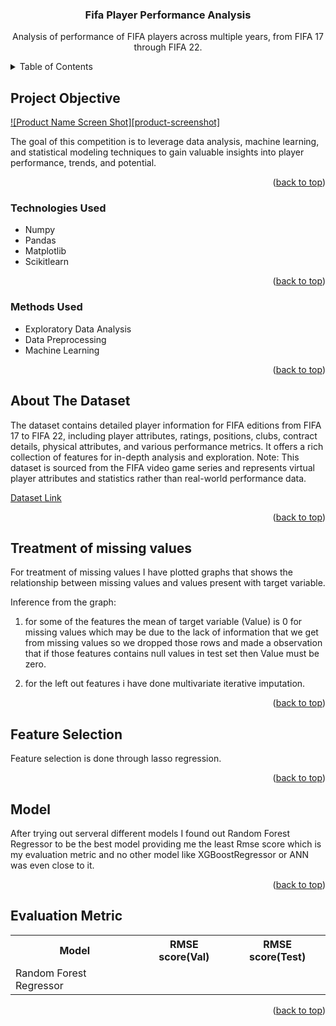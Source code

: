 <div align = "center">
  <h3 align="center">Fifa Player Performance Analysis</h3>
  <p align="center">
    Analysis of performance of FIFA players across multiple years, from FIFA 17 through FIFA 22.
    <br />
</div>

<!-- TABLE OF CONTENTS -->
<details>
  <summary>Table of Contents</summary>
  <ol>
    <li>
      <a href="#Project Objective">Project Objective</a>
      <ul>
        <li><a href="#built-with">Technologies Used</a></li>
      </ul>
      <ul>
        <li><a href="#built-with">methods Used</a></li>
      </ul>
    </li>
    <li><a href="#About dataset">About the dataset</a></li>
    <li><a href="#Missing values">Treatment of missing values</a></li>
    <li><a href="#Encoding categorical variables">Encoding of Categorical Variables</a></li>
    <li><a href="#Feature Selection">Feature Selection</a></li>
    <li><a href="#Model Used">Model</a></li>
    <li><a href="#Evaluation Metric">Evaluation Metric</a></li>
  </ol>
</details>

<!-- Project Objective -->
## Project Objective

[![Product Name Screen Shot][product-screenshot]](https://example.com)

The goal of this competition is to leverage data analysis, machine learning, and statistical modeling techniques to gain valuable insights into player performance, trends, and potential.

<p align="right">(<a href="#readme-top">back to top</a>)</p>

### Technologies Used

* Numpy
* Pandas
* Matplotlib
* Scikitlearn

<p align="right">(<a href="#readme-top">back to top</a>)</p>

### Methods Used

* Exploratory Data Analysis
* Data Preprocessing
* Machine Learning

<p align="right">(<a href="#readme-top">back to top</a>)</p>

<!-- ABOUT THE Dataset-->
## About The Dataset

The dataset contains detailed player information for FIFA editions from FIFA 17 to FIFA 22, including player attributes, ratings, positions, clubs, contract details, physical attributes, and various performance metrics. It offers a rich collection of features for in-depth analysis and exploration.
Note: This dataset is sourced from the FIFA video game series and represents virtual player attributes and statistics rather than real-world performance data.

[Dataset Link](https://www.kaggle.com/competitions/mltiverse-join-comp/data)

<p align="right">(<a href="#readme-top">back to top</a>)</p>

<!-- Missing values-->
## Treatment of missing values

For treatment of missing values I have plotted graphs that shows the relationship between missing values and values present with target variable.

Inference from the graph:
1. for some of the features the mean of target variable (Value) is 0 for missing values which may be due to the lack of information that we get from missing values so we dropped those rows and made a observation that if those features contains null values in test set then Value must be zero.
  
2. for the left out features i have done multivariate iterative imputation.

<p align="right">(<a href="#readme-top">back to top</a>)</p>


## Feature Selection

Feature selection is done through lasso regression.

<p align="right">(<a href="#readme-top">back to top</a>)</p>


## Model

After trying out serveral different models I found out Random Forest Regressor to be the best model providing me the least Rmse score which is my evaluation metric and no other model like XGBoostRegressor or ANN was even close to it.

<p align="right">(<a href="#readme-top">back to top</a>)</p>

## Evaluation Metric

<table>
  <tr>
    <th>Model</th>
    <th>RMSE score(Val)</th>
    <th>RMSE score(Test)</th>
  </tr>
  <tr>
    <td>Random Forest Regressor</td>
    <td></td>
    <td></td>
  </tr>
</table>

<p align="right">(<a href="#readme-top">back to top</a>)</p>
